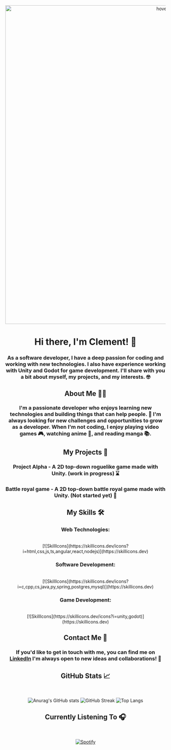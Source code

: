 &nbsp;<div align="center">
<img src="https://i.pinimg.com/originals/c2/f1/a4/c2f1a47816b4698683668791313ad946.gif" width="1000" title="hover text">
</div>

<h1 align="center">Hi there, I'm Clement! 👋</h1>

<h3 align="center">As a software developer, I have a deep passion for coding and working with new technologies. I also have experience working with Unity and Godot for game development. I'll share with you a bit about myself, my projects, and my interests. 🤓</h3>


<h2 align="center">About Me 🧑‍💻</h2>

<h3 align="center">I'm a passionate developer who enjoys learning new technologies and building things that can help people. 🔨 I'm always looking for new challenges and opportunities to grow as a developer. When I'm not coding, I enjoy playing video games 🎮, watching anime 🍿, and reading manga 📚.</h3>


<h2 align="center">My Projects 🚀</h2>

<h3 align="center">Project Alpha - A 2D top-down roguelike game made with Unity. (work in progress) ⌛<h3>
<h3 align="center">Battle royal game - A 2D top-down battle royal game made with Unity. (Not started yet) 🛑<h3>

<h2 align="center">My Skills 🛠️</h2>

<h3 align="center">Web Technologies:</h3>
&nbsp;<div align="center">
[![SkillIcons](https://skillicons.dev/icons?i=html,css,js,ts,angular,react,nodejs)](https://skillicons.dev)<br/>
</div>

<h3 align="center">Software Development:</h3>
&nbsp;<div align="center">
[![SkillIcons](https://skillicons.dev/icons?i=c,cpp,cs,java,py,spring,postgres,mysql)](https://skillicons.dev)<br/>
</div>

<h3 align="center">Game Development:</h3>
&nbsp;<div align="center">
[![SkillIcons](https://skillicons.dev/icons?i=unity,godot)](https://skillicons.dev)<br/>
</div>

<h2 align="center">Contact Me 📱</h2>
<h3 align="center">If you'd like to get in touch with me, you can find me on <a href="https://www.linkedin.com/in/cl%C3%A9ment-marin/" target="_new">LinkedIn</a> I'm always open to new ideas and collaborations! 💬</h3>

<h2 align="center">GitHub Stats 📈</h2>

&nbsp;<div align="center">
![Anurag's GitHub stats](https://github-readme-stats.vercel.app/api?username=Marin-Clement&show_icons=true&theme=tokyonight)
![GitHub Streak](https://github-readme-streak-stats.herokuapp.com/?user=Marin-Clement&theme=tokyonight)
![Top Langs](https://github-readme-stats.vercel.app/api/top-langs/?username=Marin-Clement&layout=compact&theme=tokyonight)
</div>

<h2 align="center"> Currently Listening To 🎧</h2>

&nbsp;<div align="center">
[![Spotify](https://spotify-now-playing-real.vercel.app/api/spotify?background_color=0d1117&border_color=ffffff)](https://open.spotify.com/user/marinclement)
</div>
